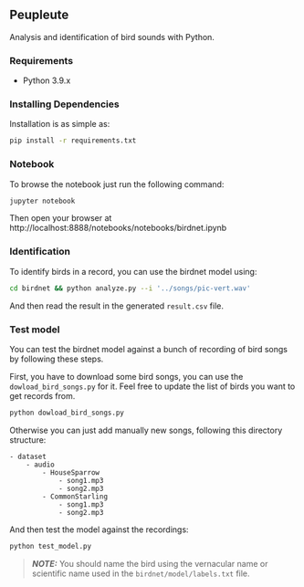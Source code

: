 ## Peupleute

Analysis and identification of bird sounds with Python.

### Requirements

- Python 3.9.x

### Installing Dependencies

Installation is as simple as:

```sh
pip install -r requirements.txt
```

### Notebook

To browse the notebook just run the following command:

```sh
jupyter notebook
```

Then open your browser at http://localhost:8888/notebooks/notebooks/birdnet.ipynb

### Identification

To identify birds in a record, you can use the birdnet model using:

```sh
cd birdnet && python analyze.py --i '../songs/pic-vert.wav'
```

And then read the result in the generated `result.csv` file.

### Test model

You can test the birdnet model against a bunch of recording of bird songs by following these steps.

First, you have to download some bird songs, you can use the `dowload_bird_songs.py` for it. Feel free to update the list of birds you want to get records from.

```sh
python dowload_bird_songs.py
```

Otherwise you can just add manually new songs, following this directory structure:

```
- dataset
    - audio
        - HouseSparrow
            - song1.mp3
            - song2.mp3
        - CommonStarling
            - song1.mp3
            - song2.mp3
```

And then test the model against the recordings:

```sh
python test_model.py
```

> **_NOTE:_** You should name the bird using the vernacular name or scientific name used in the `birdnet/model/labels.txt` file.
